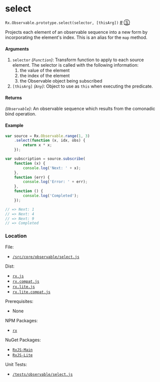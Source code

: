 # select

`Rx.Observable.prototype.select(selector, [thisArg])`
<a href="#rxobservableprototypeselectselector-thisarg">#</a> [&#x24C8;](https://github.com/Reactive-Extensions/RxJS/blob/master/src/core/linq/observable/select.js "View in source") 

Projects each element of an observable sequence into a new form by incorporating the element's index.  This is an alias for the `map` method.

#### Arguments
1. `selector` *(`Function`)*:  Transform function to apply to each source element.  The selector is called with the following information:
    1. the value of the element
    2. the index of the element
    3. the Observable object being subscribed
2. `[thisArg]` *(`Any`)*: Object to use as `this` when executing the predicate.
 
#### Returns
*(`Observable`)*: An observable sequence which results from the comonadic bind operation.

#### Example
```js
var source = Rx.Observable.range(1, 3)
    .select(function (x, idx, obs) {
        return x * x;
    });

var subscription = source.subscribe(
    function (x) {
        console.log('Next: ' + x);
    },
    function (err) {
        console.log('Error: ' + err);   
    },
    function () {
        console.log('Completed');   
    });

// => Next: 1
// => Next: 4
// => Next: 9
// => Completed 
```

### Location

File:
- [`/src/core/observable/select.js`](https://github.com/Reactive-Extensions/RxJS/blob/master/src/core/linq/observable/select.js)

Dist:
- [`rx.js`](https://github.com/Reactive-Extensions/RxJS/blob/master/dist/rx.js)
- [`rx.compat.js`](https://github.com/Reactive-Extensions/RxJS/blob/master/dist/rx.compat.js)
- [`rx.lite.js`](https://github.com/Reactive-Extensions/RxJS/blob/master/rx.lite.js)
- [`rx.lite.compat.js`](https://github.com/Reactive-Extensions/RxJS/blob/master/rx.lite.compat.js)

Prerequisites:
- None

NPM Packages:
- [`rx`](https://www.npmjs.org/package/rx)

NuGet Packages:
- [`RxJS-Main`](http://www.nuget.org/packages/RxJS-Main/)
- [`RxJS-Lite`](http://www.nuget.org/packages/RxJS-Lite/)

Unit Tests:
- [`/tests/observable/select.js`](https://github.com/Reactive-Extensions/RxJS/blob/master/tests/observable/select.js)